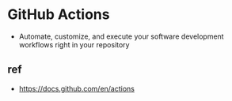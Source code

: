# GitHub Actions
* Automate, customize, and execute your software development workflows right in your repository

## ref
* https://docs.github.com/en/actions
